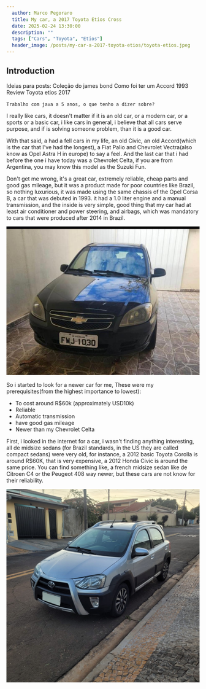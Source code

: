 ```yaml
---
  author: Marco Pegoraro
  title: My car, a 2017 Toyota Etios Cross
  date: 2025-02-24 13:30:00
  description: ""
  tags: ["Cars", "Toyota", "Etios"] 
  header_image: /posts/my-car-a-2017-toyota-etios/toyota-etios.jpeg
---
```

## Introduction

Ideias para posts:
	Coleção do james bond
	Como foi ter um Accord 1993
	Review Toyota etios 2017
	
	Trabalho com java a 5 anos, o que tenho a dizer sobre? 
	

I really like cars, it doesn't matter if it is an old car, or a modern car, or a sports or a basic car, i like cars in general, i believe that all cars serve purpose, and if is solving someone problem, than it is a good car.

With that said, a had a fell cars in my life, an old Civic, an old Accord(which is the car that I've had the longest), a Fiat Palio and Chevrolet Vectra(also know as Opel Astra H in europe) to say a feel. And the last car that i had before the one i have today was a Chevrolet Celta, if you are from Argentina, you may know this model as the Suzuki Fun.

Don't get me wrong, it's a great car, extremely reliable, cheap parts and good gas mileage, but it was a product made for poor countries like Brazil, so nothing luxurious, it was made using the same chassis of the Opel Corsa B, a car that was debuted in 1993. it had a 1.0 liter engine and a manual transmission, and the inside is very simple, good thing that my car had at least air conditioner and power steering, and airbags, which was mandatory to cars that were produced after 2014 in Brazil. 

![Chevrolet Celta](./chevrolet-celta.jpeg)

So i started to look for a newer car for me, These were my prerequisites(from the highest importance to lowest):
- To cost around R$60k (approximately USD10k)
- Reliable
- Automatic transmission
- have good gas mileage
- Newer than my Chevrolet Celta

First, i looked in the internet for a car, i wasn't finding anything interesting, all de midsize sedans (for Brazil standards, in the US they are called compact sedans) were very old, for instance, a 2012 basic Toyota Corolla is around R$60K, that is very expensive, a 2012 Honda Civic is around the same price. You can find something like, a french midsize sedan like de Citroen C4 or the Peugeot 408 way newer, but these cars are not know for their reliability.



![Toyota Etios Cross](./toyota-etios.jpeg)
